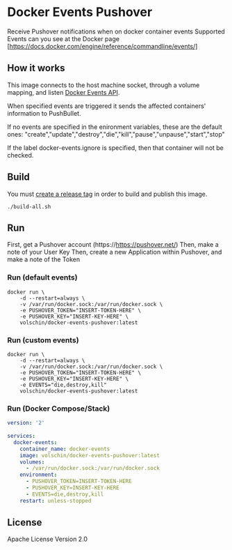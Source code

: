 # Docker Events Pushover
Receive Pushover notifications when on docker container events
Supported Events can you see at the Docker page
[https://docs.docker.com/engine/reference/commandline/events/]

## How it works
This image connects to the host machine socket, through a volume mapping, and listen [Docker Events API](https://docs.docker.com/engine/reference/api/docker_remote_api_v1.24/#/monitor-dockers-events).

When specified events are triggered it sends the affected containers' information to PushBullet.  

If no events are specified in the enironment variables, these are the default ones: "create","update","destroy","die","kill","pause","unpause","start","stop"

If the label docker-events.ignore is specified, then that container will not be checked.

## Build
You must [create a release tag](https://git-scm.com/book/en/v2/Git-Basics-Tagging) in order to build and publish this image.
```shell
./build-all.sh
```

## Run
First, get a Pushover account (https://https://pushover.net/)
Then, make a note of your User Key
Then, create a new Application within Pushover, and make a note of the Token

### Run (default events)
```shell
docker run \
    -d --restart=always \
    -v /var/run/docker.sock:/var/run/docker.sock \
    -e PUSHOVER_TOKEN="INSERT-TOKEN-HERE" \
    -e PUSHOVER_KEY="INSERT-KEY-HERE" \
    volschin/docker-events-pushover:latest
```

### Run (custom events)
```shell
docker run \
    -d --restart=always \
    -v /var/run/docker.sock:/var/run/docker.sock \
    -e PUSHOVER_TOKEN="INSERT-TOKEN-HERE" \
    -e PUSHOVER_KEY="INSERT-KEY-HERE" \
    -e EVENTS="die,destroy,kill"
    volschin/docker-events-pushover:latest
```

### Run (Docker Compose/Stack)
```yml
version: '2'
 
services:
  docker-events:
    container_name: docker-events
    image: volschin/docker-events-pushover:latest
    volumes:
      - /var/run/docker.sock:/var/run/docker.sock
    environment:
      - PUSHOVER_TOKEN=INSERT-TOKEN-HERE
      - PUSHOVER_KEY=INSERT-KEY-HERE
      - EVENTS=die,destroy,kill
    restart: unless-stopped

```

## License
Apache License Version 2.0

